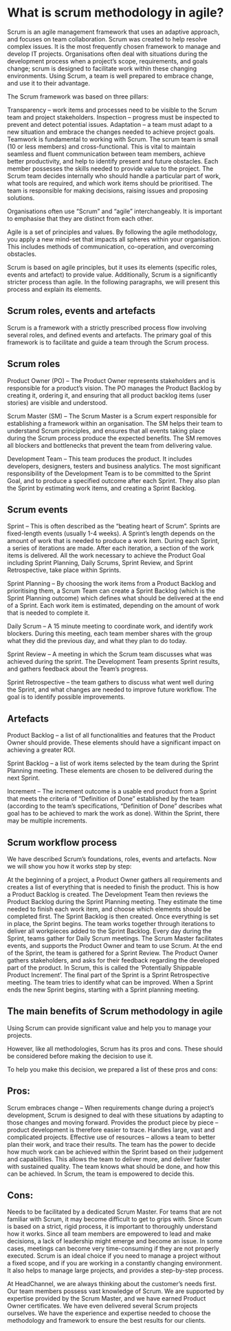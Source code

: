 # What is scrum methodology in agile?

Scrum is an agile management framework that uses an adaptive approach, and focuses on team collaboration. Scrum was created to help resolve complex issues. It is the most frequently chosen framework to manage and develop IT projects. Organisations often deal with situations during the development process when a project’s scope, requirements, and goals change; scrum is designed to facilitate work within these changing environments. Using Scrum, a team is well prepared to embrace change, and use it to their advantage.

The Scrum framework was based on three pillars:

Transparency – work items and processes need to be visible to the Scrum team and project stakeholders.
Inspection – progress must be inspected to prevent and detect potential issues.
Adaptation – a team must adapt to a new situation and embrace the changes needed to achieve project goals.
Teamwork is fundamental to working with Scrum. The scrum team is small (10 or less members) and cross-functional. This is vital to maintain seamless and fluent communication between team members, achieve better productivity, and help to identify present and future obstacles. Each member possesses the skills needed to provide value to the project. The Scrum team decides internally who should handle a particular part of work, what tools are required, and which work items should be prioritised. The team is responsible for making decisions, raising issues and proposing solutions.

Organisations often use “Scrum” and “agile” interchangeably. It is important to emphasise that they are distinct from each other.

Agile is a set of principles and values. By following the agile methodology, you apply a new mind-set that impacts all spheres within your organisation. This includes methods of communication, co-operation, and overcoming obstacles.

Scrum is based on agile principles, but it uses its elements (specific roles, events and artefact) to provide value. Additionally, Scrum is a significantly stricter process than agile. In the following paragraphs, we will present this process and explain its elements.


## Scrum roles, events and artefacts
Scrum is a framework with a strictly prescribed process flow involving several roles, and defined events and artefacts. The primary goal of this framework is to facilitate and guide a team through the Scrum process.

## Scrum roles
Product Owner (PO) – The Product Owner represents stakeholders and is responsible for a product’s vision. The PO manages the Product Backlog by creating it, ordering it, and ensuring that all product backlog items (user stories) are visible and understood.

Scrum Master (SM) – The Scrum Master is a Scrum expert responsible for establishing a framework within an organisation. The SM helps their team to understand Scrum principles, and ensures that all events taking place during the Scrum process produce the expected benefits. The SM removes all blockers and bottlenecks that prevent the team from delivering value.

Development Team – This team produces the product. It includes developers, designers, testers and business analytics. The most significant responsibility of the Development Team is to be committed to the Sprint Goal, and to produce a specified outcome after each Sprint. They also plan the Sprint by estimating work items, and creating a Sprint Backlog.


## Scrum events
Sprint – This is often described as the “beating heart of Scrum”. Sprints are fixed-length events (usually 1-4 weeks). A Sprint’s length depends on the amount of work that is needed to produce a work item. During each Sprint, a series of iterations are made. After each iteration, a section of the work items is delivered. All the work necessary to achieve the Product Goal including Sprint Planning, Daily Scrums, Sprint Review, and Sprint Retrospective, take place within Sprints.

Sprint Planning – By choosing the work items from a Product Backlog and prioritising them, a Scrum Team can create a Sprint Backlog (which is the Sprint Planning outcome) which defines what should be delivered at the end of a Sprint. Each work item is estimated, depending on the amount of work that is needed to complete it.

Daily Scrum – A 15 minute meeting to coordinate work, and identify work blockers. During this meeting, each team member shares with the group what they did the previous day, and what they plan to do today.

Sprint Review – A meeting in which the Scrum team discusses what was achieved during the sprint. The Development Team presents Sprint results, and gathers feedback about the Team’s progress.

Sprint Retrospective – the team gathers to discuss what went well during the Sprint, and what changes are needed to improve future workflow. The goal is to identify possible improvements.

## Artefacts
Product Backlog – a list of all functionalities and features that the Product Owner should provide. These elements should have a significant impact on achieving a greater ROI.

Sprint Backlog – a list of work items selected by the team during the Sprint Planning meeting. These elements are chosen to be delivered during the next Sprint.

Increment – The increment outcome is a usable end product from a Sprint that meets the criteria of “Definition of Done” established by the team (according to the team’s specifications, “Definition of Done” describes what goal has to be achieved to mark the work as done). Within the Sprint, there may be multiple increments.

## Scrum workflow process
We have described Scrum’s foundations, roles, events and artefacts. Now we will show you how it works step by step:

At the beginning of a project, a Product Owner gathers all requirements and creates a list of everything that is needed to finish the product. This is how a Product Backlog is created.
The Development Team then reviews the Product Backlog during the Sprint Planning meeting. They estimate the time needed to finish each work item, and choose which elements should be completed first.
The Sprint Backlog is then created.
Once everything is set in place, the Sprint begins.
The team works together through iterations to deliver all workpieces added to the Sprint Backlog.
Every day during the Sprint, teams gather for Daily Scrum meetings.
The Scrum Master facilitates events, and supports the Product Owner and team to use Scrum. At the end of the Sprint, the team is gathered for a Sprint Review. The Product Owner gathers stakeholders, and asks for their feedback regarding the developed part of the product. In Scrum, this is called the ‘Potentially Shippable Product Increment’.
The final part of the Sprint is a Sprint Retrospective meeting. The team tries to identify what can be improved.
When a Sprint ends the new Sprint begins, starting with a Sprint planning meeting.

## The main benefits of Scrum methodology in agile
Using Scrum can provide significant value and help you to manage your projects.

However, like all methodologies, Scrum has its pros and cons. These should be considered before making the decision to use it.

To help you make this decision, we prepared a list of these pros and cons:

## Pros:
Scrum embraces change – When requirements change during a project’s development, Scrum is designed to deal with these situations by adapting to those changes and moving forward.
Provides the product piece by piece – product development is therefore easier to trace.
Handles large, vast and complicated projects.
Effective use of resources – allows a team to better plan their work, and trace their results.
The team has the power to decide how much work can be achieved within the Sprint based on their judgement and capabilities. This allows the team to deliver more, and deliver faster with sustained quality.
The team knows what should be done, and how this can be achieved. In Scrum, the team is empowered to decide this.
## Cons:
Needs to be facilitated by a dedicated Scrum Master.
For teams that are not familiar with Scrum, it may become difficult to get to grips with. Since Scum is based on a strict, rigid process, it is important to thoroughly understand how it works.
Since all team members are empowered to lead and make decisions, a lack of leadership might emerge and become an issue.
In some cases, meetings can become very time-consuming if they are not properly executed.
Scrum is an ideal choice if you need to manage a project without a fixed scope, and if you are working in a constantly changing environment. It also helps to manage large projects, and provides a step-by-step process.

At HeadChannel, we are always thinking about the customer’s needs first. Our team members possess vast knowledge of Scrum. We are supported by expertise provided by the Scrum Master, and we have earned Product Owner certificates. We have even delivered several Scrum projects ourselves. We have the experience and expertise needed to choose the methodology and framework to ensure the best results for our clients.
